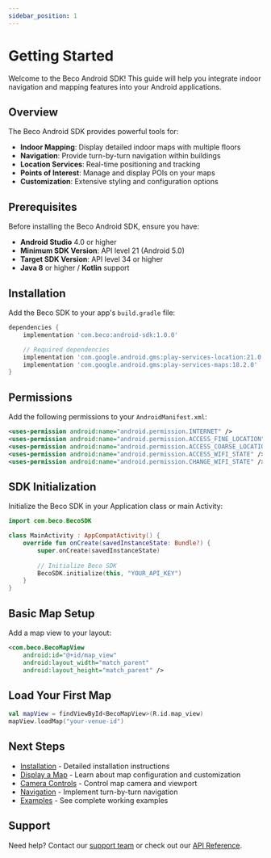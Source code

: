 ```yaml
---
sidebar_position: 1
---
```


# Getting Started

Welcome to the Beco Android SDK! This guide will help you integrate indoor navigation and mapping features into your Android applications.

## Overview

The Beco Android SDK provides powerful tools for:

- **Indoor Mapping**: Display detailed indoor maps with multiple floors
- **Navigation**: Provide turn-by-turn navigation within buildings
- **Location Services**: Real-time positioning and tracking
- **Points of Interest**: Manage and display POIs on your maps
- **Customization**: Extensive styling and configuration options

## Prerequisites

Before installing the Beco Android SDK, ensure you have:

- **Android Studio** 4.0 or higher
- **Minimum SDK Version**: API level 21 (Android 5.0)
- **Target SDK Version**: API level 34 or higher
- **Java 8** or higher / **Kotlin** support

## Installation

Add the Beco SDK to your app's `build.gradle` file:

```gradle
dependencies {
    implementation 'com.beco:android-sdk:1.0.0'

    // Required dependencies
    implementation 'com.google.android.gms:play-services-location:21.0.1'
    implementation 'com.google.android.gms:play-services-maps:18.2.0'
}
```

## Permissions

Add the following permissions to your `AndroidManifest.xml`:

```xml
<uses-permission android:name="android.permission.INTERNET" />
<uses-permission android:name="android.permission.ACCESS_FINE_LOCATION" />
<uses-permission android:name="android.permission.ACCESS_COARSE_LOCATION" />
<uses-permission android:name="android.permission.ACCESS_WIFI_STATE" />
<uses-permission android:name="android.permission.CHANGE_WIFI_STATE" />
```

## SDK Initialization

Initialize the Beco SDK in your Application class or main Activity:

```kotlin
import com.beco.BecoSDK

class MainActivity : AppCompatActivity() {
    override fun onCreate(savedInstanceState: Bundle?) {
        super.onCreate(savedInstanceState)
        
        // Initialize Beco SDK
        BecoSDK.initialize(this, "YOUR_API_KEY")
    }
}
```

## Basic Map Setup

Add a map view to your layout:

```xml
<com.beco.BecoMapView
    android:id="@+id/map_view"
    android:layout_width="match_parent"
    android:layout_height="match_parent" />
```

## Load Your First Map

```kotlin
val mapView = findViewById<BecoMapView>(R.id.map_view)
mapView.loadMap("your-venue-id")
```

## Next Steps

- [Installation](./installation) - Detailed installation instructions
- [Display a Map](./guides/display-a-map) - Learn about map configuration and customization
- [Camera Controls](./guides/camera-controls) - Control map camera and viewport
- [Navigation](./guides/navigation) - Implement turn-by-turn navigation
- [Examples](./examples/basic-map) - See complete working examples

## Support

Need help? Contact our [support team](mailto:support@beco.io) or check out our [API Reference](./reference/becomap-view).

